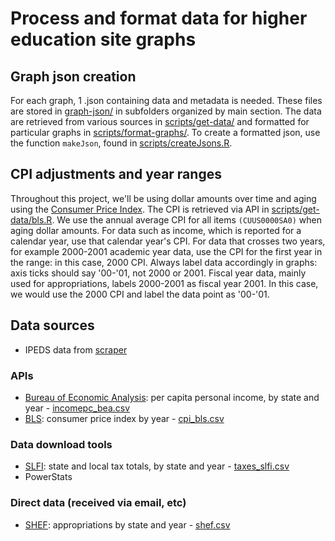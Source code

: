 # Process and format data for higher education site graphs

## Graph json creation
For each graph, 1 .json containing data and metadata is needed. These files are stored in [graph-json/](graph-json/) in subfolders organized by main section. The data are retrieved from various sources in [scripts/get-data/](scripts/get-data/) and formatted for particular graphs in [scripts/format-graphs/](scripts/format-graphs/). To create a formatted json, use the function `makeJson`, found in [scripts/createJsons.R](scripts/createJsons.R).

## CPI adjustments and year ranges
Throughout this project, we'll be using dollar amounts over time and aging using the [Consumer Price Index](www.bls.gov/cpi/). The CPI is retrieved via API in [scripts/get-data/bls.R](bls.R). We use the annual average CPI for all items `(CUUS0000SA0)` when aging dollar amounts.
For data such as income, which is reported for a calendar year, use that calendar year's CPI. For data that crosses two years, for example 2000-2001 academic year data, use the CPI for the first year in the range: in this case, 2000 CPI. Always label data accordingly in graphs: axis ticks should say '00-'01, not 2000 or 2001. Fiscal year data, mainly used for appropriations, labels 2000-2001 as fiscal year 2001. In this case, we would use the 2000 CPI and label the data point as '00-'01.

## Data sources
* IPEDS data from [scraper](https://github.com/UrbanInstitute/ipeds-scraper)

### APIs
* [Bureau of Economic Analysis](scripts/get-data/bea.R): per capita personal income, by state and year - [incomepc_bea.csv](data/incomepc_bea.csv)
* [BLS](scripts/get-data/bls.R): consumer price index by year - [cpi_bls.csv](data/cpi_bls.csv)

### Data download tools
* [SLFI](scripts/get-data/slfi.R): state and local tax totals, by state and year - [taxes_slfi.csv](data/taxes_slfi.csv)
* PowerStats

### Direct data (received via email, etc)
* [SHEF](scripts/get-data/shef.R): appropriations by state and year - [shef.csv](data/shef.csv)

